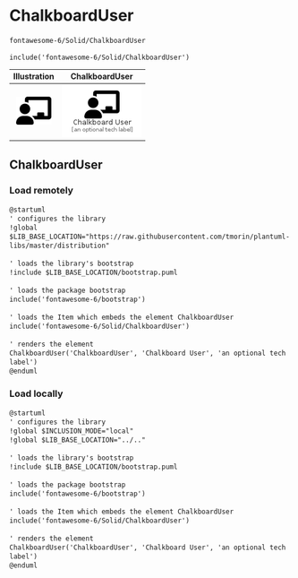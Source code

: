 # ChalkboardUser


```text
fontawesome-6/Solid/ChalkboardUser
```

```text
include('fontawesome-6/Solid/ChalkboardUser')
```



| Illustration | ChalkboardUser |
| :---: | :---: |
| ![illustration for Illustration](../../fontawesome-6/Solid/ChalkboardUser.png) | ![illustration for ChalkboardUser](../../fontawesome-6/Solid/ChalkboardUser.Local.png) |




## ChalkboardUser

### Load remotely
```plantuml
@startuml
' configures the library
!global $LIB_BASE_LOCATION="https://raw.githubusercontent.com/tmorin/plantuml-libs/master/distribution"

' loads the library's bootstrap
!include $LIB_BASE_LOCATION/bootstrap.puml

' loads the package bootstrap
include('fontawesome-6/bootstrap')

' loads the Item which embeds the element ChalkboardUser
include('fontawesome-6/Solid/ChalkboardUser')

' renders the element
ChalkboardUser('ChalkboardUser', 'Chalkboard User', 'an optional tech label')
@enduml
```

### Load locally
```plantuml
@startuml
' configures the library
!global $INCLUSION_MODE="local"
!global $LIB_BASE_LOCATION="../.."

' loads the library's bootstrap
!include $LIB_BASE_LOCATION/bootstrap.puml

' loads the package bootstrap
include('fontawesome-6/bootstrap')

' loads the Item which embeds the element ChalkboardUser
include('fontawesome-6/Solid/ChalkboardUser')

' renders the element
ChalkboardUser('ChalkboardUser', 'Chalkboard User', 'an optional tech label')
@enduml
```

